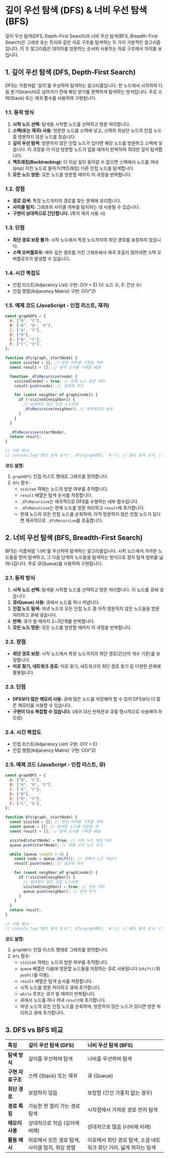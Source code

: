 # 깊이 우선 탐색 (DFS) & 너비 우선 탐색 (BFS)

깊이 우선 탐색(DFS, Depth-First Search)과 너비 우선 탐색(BFS, Breadth-First Search)은 그래프 또는 트리와 같은 자료 구조를 탐색하는 두 가지 기본적인 알고리즘입니다. 이 두 알고리즘은 데이터를 방문하는 순서와 사용하는 자료 구조에서 차이를 보입니다.

## 1. 깊이 우선 탐색 (DFS, Depth-First Search)

DFS는 이름처럼 '깊이'를 우선하여 탐색하는 알고리즘입니다. 한 노드에서 시작하여 다음 분기(branch)로 넘어가기 전에 해당 분기를 완벽하게 탐색하는 방식입니다. 주로 스택(Stack) 또는 재귀 함수를 사용하여 구현됩니다.

### 1.1. 동작 방식

1.  **시작 노드 선택:** 탐색을 시작할 노드를 선택하고 방문 처리합니다.
2.  **스택(또는 재귀) 사용:** 방문한 노드를 스택에 넣고, 스택의 최상단 노드의 인접 노드 중 방문하지 않은 노드를 찾습니다.
3.  **깊이 우선 탐색:** 방문하지 않은 인접 노드가 있다면 해당 노드를 방문하고 스택에 넣습니다. 이 과정을 더 이상 방문할 노드가 없을 때까지 반복하여 최대한 깊이 탐색합니다.
4.  **백트래킹(Backtracking):** 더 이상 깊이 들어갈 수 없으면 스택에서 노드를 꺼내(pop) 이전 노드로 돌아가(백트래킹) 다른 인접 노드를 탐색합니다.
5.  **모든 노드 방문:** 모든 노드를 방문할 때까지 이 과정을 반복합니다.

### 1.2. 장점

- **경로 검색:** 특정 노드까지의 경로를 찾는 문제에 유리합니다.
- **사이클 탐지:** 그래프의 사이클 여부를 탐지하는 데 사용될 수 있습니다.
- **구현이 상대적으로 간단합니다.** (특히 재귀 사용 시)

### 1.3. 단점

- **최단 경로 보장 불가:** 시작 노드에서 특정 노드까지의 최단 경로를 보장하지 않습니다.
- **스택 오버플로우:** 매우 깊은 경로를 가진 그래프에서 재귀 호출이 많아지면 스택 오버플로우가 발생할 수 있습니다.

### 1.4. 시간 복잡도

- 인접 리스트(Adjacency List) 구현: O(V + E) (V: 노드 수, E: 간선 수)
- 인접 행렬(Adjacency Matrix) 구현: O(V^2)

### 1.5. 예제 코드 (JavaScript - 인접 리스트, 재귀)

```javascript
const graphDFS = {
  A: ["B", "C"],
  B: ["A", "D", "E"],
  C: ["A", "F"],
  D: ["B"],
  E: ["B", "F"],
  F: ["C", "E"],
};

function dfs(graph, startNode) {
  const visited = {}; // 방문 여부를 기록할 객체
  const result = []; // 탐색 순서를 기록할 배열

  function _dfsRecursive(node) {
    visited[node] = true; // 현재 노드 방문 처리
    result.push(node); // 결과에 추가

    for (const neighbor of graph[node]) {
      if (!visited[neighbor]) {
        // 방문하지 않은 인접 노드라면
        _dfsRecursive(neighbor); // 재귀적으로 탐색
      }
    }
  }

  _dfsRecursive(startNode);
  return result;
}

// 사용 예시:
// console.log("DFS 탐색 순서:", dfs(graphDFS, 'A')); // DFS 탐색 순서: ['A', 'B', 'D', 'E', 'F', 'C']
```

**코드 설명:**

1.  `graphDFS`: 인접 리스트 형태로 그래프를 정의합니다.
2.  `dfs` 함수:
    - `visited` 객체는 노드의 방문 여부를 추적합니다.
    - `result` 배열은 탐색 순서를 저장합니다.
    - `_dfsRecursive`는 재귀적으로 DFS를 수행하는 내부 함수입니다.
    - `_dfsRecursive`는 현재 노드를 방문 처리하고 `result`에 추가합니다.
    - 현재 노드의 모든 인접 노드를 순회하며, 아직 방문하지 않은 인접 노드가 있다면 재귀적으로 `_dfsRecursive`를 호출합니다.

## 2. 너비 우선 탐색 (BFS, Breadth-First Search)

BFS는 이름처럼 '너비'를 우선하여 탐색하는 알고리즘입니다. 시작 노드에서 가까운 노드들을 먼저 탐색하고, 그 다음 단계의 노드들을 탐색하는 방식으로 점차 탐색 범위를 넓혀나갑니다. 주로 큐(Queue)를 사용하여 구현됩니다.

### 2.1. 동작 방식

1.  **시작 노드 선택:** 탐색을 시작할 노드를 선택하고 방문 처리합니다. 이 노드를 큐에 넣습니다.
2.  **큐(Queue) 사용:** 큐에서 노드를 하나 꺼냅니다.
3.  **인접 노드 탐색:** 꺼낸 노드의 모든 인접 노드 중 아직 방문하지 않은 노드들을 방문 처리하고 큐에 넣습니다.
4.  **반복:** 큐가 빌 때까지 2~3단계를 반복합니다.
5.  **모든 노드 방문:** 모든 노드를 방문할 때까지 이 과정을 반복합니다.

### 2.2. 장점

- **최단 경로 보장:** 시작 노드에서 특정 노드까지의 최단 경로(간선의 개수 기준)를 보장합니다.
- **미로 찾기, 네트워크 경로:** 미로 찾기, 네트워크의 최단 경로 찾기 등 다양한 문제에 활용됩니다.

### 2.3. 단점

- **DFS보다 많은 메모리 사용:** 큐에 많은 노드를 저장해야 할 수 있어 DFS보다 더 많은 메모리를 사용할 수 있습니다.
- **구현이 다소 복잡할 수 있습니다.** (재귀 대신 반복문과 큐를 명시적으로 사용해야 하므로)

### 2.4. 시간 복잡도

- 인접 리스트(Adjacency List) 구현: O(V + E)
- 인접 행렬(Adjacency Matrix) 구현: O(V^2)

### 2.5. 예제 코드 (JavaScript - 인접 리스트, 큐)

```javascript
const graphBFS = {
  A: ["B", "C"],
  B: ["A", "D", "E"],
  C: ["A", "F"],
  D: ["B"],
  E: ["B", "F"],
  F: ["C", "E"],
};

function bfs(graph, startNode) {
  const visited = {}; // 방문 여부를 기록할 객체
  const queue = []; // 탐색할 노드를 저장할 큐
  const result = []; // 탐색 순서를 기록할 배열

  visited[startNode] = true; // 시작 노드 방문 처리
  queue.push(startNode); // 큐에 시작 노드 추가

  while (queue.length > 0) {
    const node = queue.shift(); // 큐에서 노드 꺼내기
    result.push(node); // 결과에 추가

    for (const neighbor of graph[node]) {
      if (!visited[neighbor]) {
        // 방문하지 않은 인접 노드라면
        visited[neighbor] = true; // 방문 처리
        queue.push(neighbor); // 큐에 추가
      }
    }
  }
  return result;
}

// 사용 예시:
// console.log("BFS 탐색 순서:", bfs(graphBFS, 'A')); // BFS 탐색 순서: ['A', 'B', 'C', 'D', 'E', 'F']
```

**코드 설명:**

1.  `graphBFS`: 인접 리스트 형태로 그래프를 정의합니다.
2.  `bfs` 함수:
    - `visited` 객체는 노드의 방문 여부를 추적합니다.
    - `queue` 배열은 다음에 방문할 노드들을 저장하는 큐로 사용됩니다 (`shift()`와 `push()`를 이용).
    - `result` 배열은 탐색 순서를 저장합니다.
    - 시작 노드를 방문 처리하고 큐에 추가합니다.
    - `while` 루프는 큐가 빌 때까지 반복됩니다.
    - 큐에서 노드를 하나 꺼내 `result`에 추가합니다.
    - 꺼낸 노드의 모든 인접 노드를 순회하며, 방문하지 않은 노드가 있다면 방문 처리하고 큐에 추가합니다.

## 3. DFS vs BFS 비교

| 특징              | 깊이 우선 탐색 (DFS)                            | 너비 우선 탐색 (BFS)                                               |
| :---------------- | :---------------------------------------------- | :----------------------------------------------------------------- |
| **탐색 방식**     | 깊이를 우선하여 탐색                            | 너비를 우선하여 탐색                                               |
| **구현 자료구조** | 스택 (Stack) 또는 재귀                          | 큐 (Queue)                                                         |
| **최단 경로**     | 보장하지 않음                                   | 보장함 (간선 가중치 없는 경우)                                     |
| **경로 특징**     | 가능한 한 멀리 가는 경로 탐색                   | 시작점에서 가까운 경로 먼저 탐색                                   |
| **메모리 사용**   | 상대적으로 적음 (깊이에 비례)                   | 상대적으로 많음 (너비에 비례)                                      |
| **활용 예시**     | 미로에서 모든 경로 탐색, 사이클 탐지, 위상 정렬 | 미로에서 최단 경로 탐색, 소셜 네트워크 최단 거리, 넓게 퍼지는 탐색 |
